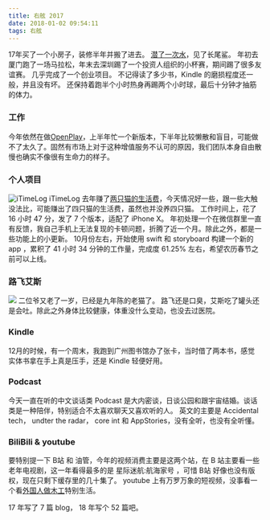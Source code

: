 ```yaml
---
title: 右舷 2017
date: 2018-01-02 09:54:11
tags: 右舷
---
```

17年买了一个小房子，装修半年并搬了进去。
[潜了一次水](http://starb.me/2017/11/21/dive2017/)，见了长尾鲨。
年初去厦门跑了一场马拉松，年末去深圳踢了一个投资人组织的小杯赛，期间踢了很多友谊赛。
几乎完成了一个创业项目。
不记得读了多少书，Kindle 的磨损程度还一般，并且没有坏。
还保持着跑半个小时热身再踢两个小时球，最后十分钟才抽筋的体力。

### 工作
今年依然在做[OpenPlay](https://openplay.com)，上半年忙一个新版本，下半年比较懒散和盲目，可能做不了太久了。固然有市场上对于这种增值服务不认可的原因，我们团队本身自由散慢也确实不像很有生命力的样子。

### 个人项目
![](http://oaaaw441f.bkt.clouddn.com/2018-01-02-iTimelog.png "iTimeLog")
iTimeLog 去年赚了[两只猫的生活费](http://starb.me/2017/01/07/starboard-2016/)，今天情况好一些，跟一些大触没法比，可能赚出了四只猫的生活费，虽然也并没养四只猫。
工作时间上，花了 16 小时 47 分，发了 7 个版本，适配了 iPhone X。
年初处理一个在微信群里一直有反馈，我自己手机上无法复现的卡顿问题，折腾了近一个月。除此之外，都是一些功能上的小更新。
10月份左右，开始使用 swift 和 storyboard 构建一个新的 app ，累积了 41 小时 34 分钟的工作量，完成度 61.25% 左右，希望农历春节之前可以上线。

### 路飞艾斯
![](http://oaaaw441f.bkt.clouddn.com/2018-01-02-ace%20%26%20luffy.png)
二位爷又老了一岁，已经是九年陈的老猫了。
路飞还是口臭，艾斯吃了罐头还是会吐。除此之外身体比较健康，体重没什么变动，也没去过医院。

### Kindle
12月的时候，有一个周末，我跑到广州图书馆办了张卡，当时借了两本书，感觉实体书拿在手上真是压手，还是 Kindle 轻便好用。

### Podcast
今天一直在听的中文谈话类 Podcast 是大内密谈，日谈公园和跟宇宙结婚。谈话类是一种陪伴，特别适合不太喜欢聊天又喜欢听的人。
英文的主要是 Accidental tech， undter the radar， core  int 和 AppStories，没有全听，也没有全听懂。

### BiliBili & youtube
要特别提一下 B站 和 油管，今年的视频消费主要是这两个站，在 B 站主要看一些老年电视剧，这一年看得最多的是 星际迷航:航海家号 ，可惜 B站 好像也没有版权，现在只剩下缓存里的几十集了。
youtube 上有万罗万象的短视频，没事看一个看[外国人做木工](https://www.youtube.com/channel/UC6pdMJwtkbCNoQRwbaNt77A)特别生活。

17 年写了 7 篇 blog， 18 年写个 52 篇吧。


